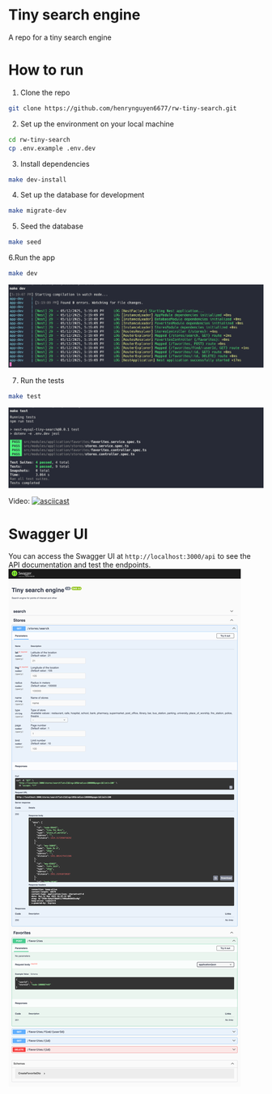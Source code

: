 # Tiny search engine
A repo for a tiny search engine
# How to run
1. Clone the repo
```bash
git clone https://github.com/henrynguyen6677/rw-tiny-search.git
```
2. Set up the environment on your local machine
```bash
cd rw-tiny-search
cp .env.example .env.dev
```
3. Install dependencies
```bash
make dev-install
```
4. Set up the database for development
```bash
make migrate-dev
```
5. Seed the database
```bash
make seed
```
6.Run the app
```bash
make dev
```
![make_dev.png](docs/images/make_dev.png)

7. Run the tests
```bash
make test
```
![test.png](docs/images/test.png)

Video:
[![asciicast](https://asciinema.org/a/3U2iOHvgKySVVb0lyPBVhTwIO.svg)](https://asciinema.org/a/3U2iOHvgKySVVb0lyPBVhTwIO)


# Swagger UI
You can access the Swagger UI at `http://localhost:3000/api` to see the API documentation and test the endpoints.
![img.png](docs/images/api.png)
